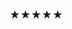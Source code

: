 ### ★★★★★


<!--
**joooo88/joooo88** is a ✨ _special_ ✨ repository because its `README.md` (this file) appears on your GitHub profile.

Here are some ideas to get you started:
<img src=""C:\Users\User\Downloads\drive-download-20230901T020829Z-001\별.jpg"" width="?%" height="?%">
[![trophy](https://github-profile-trophy.vercel.app/?username=joooo88)](https://github.com/ryo-ma/github-profile-trophy)

- 🔭 I’m currently working on ...
- 🌱 I’m currently learning ...
- 👯 I’m looking to collaborate on ...
- 🤔 I’m looking for help with ...
- 💬 Ask me about ...
- 📫 How to reach me: ...
- 😄 Pronouns: ...
- ⚡ Fun fact: ...
-->
